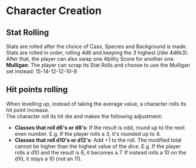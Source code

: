 # Character Creation

## Stat Rolling
Stats are rolled after the choice of Cass, Species and Background is made.  
Stats are rolled in order, rolling 4d6 and keeping the 3 highest (/die 4d6k3). After that, the player can also swap one Ability Score for another one.  
**Mulligan**: The player can scrap its Stat Rolls and choose to use the Mulligan set instead: 15-14-12-12-10-8  

## Hit points rolling
When levelling up, instead of taking the average value, a character rolls its hit point increase.  
The character roll its hit die and makes the following adjustment:  
- **Classes that roll d6's or d8's**: If the result is odd, round up to the next even number. E.g. If the player rolls a 3, it's rounded up to 4.  
- **Classes that roll d10's or d12's**: Add +1 to the roll. The modified total cannot be higher than the highest value of the dice. E.g. If the player rolls a d10 and the result is 6, it becomes a 7. If instead rolls a 10 on the d10, it stays a 10 (not an 11).  
